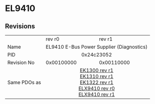 # EL9410

## Revisions
<table>
<tr>
<td></td>
<td>rev r0</td>
<td>rev r1</td>
</tr>
<tr>
<td>Name</td>
<td colspan=2 align="center">EL9410 E-Bus Power Supplier  (Diagnostics)</td>
</tr>
<tr>
<td>PID</td>
<td colspan=2 align="center">0x24c23052</td>
</tr>
<tr>
<td>Revision No</td>
<td>0x00100000</td>
<td>0x00110000</td>
</tr>
<tr>
<td>Same PDOs as</td>
<td colspan=2 align="center"><a href="EK1300.md">EK1300 rev r1</a><br/><a href="EK1310.md">EK1310 rev r1</a><br/><a href="EK1322.md">EK1322 rev r1</a><br/><a href="ELX9410.md">ELX9410 rev r0</a><br/><a href="ELX9410.md">ELX9410 rev r1</a></td>
</tr>
</table>
